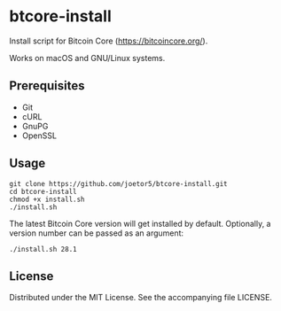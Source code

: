 # btcore-install

Install script for Bitcoin Core (https://bitcoincore.org/).

Works on macOS and GNU/Linux systems.

## Prerequisites

* Git
* cURL
* GnuPG
* OpenSSL

## Usage

```
git clone https://github.com/joetor5/btcore-install.git
cd btcore-install
chmod +x install.sh
./install.sh
```

The latest Bitcoin Core version will get installed by default. Optionally, a version number can be passed as an argument:

```
./install.sh 28.1
```

## License

Distributed under the MIT License. See the accompanying file LICENSE.
